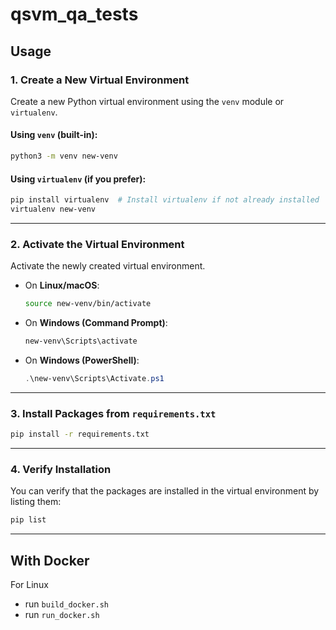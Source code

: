 # qsvm_qa_tests

## Usage 



### **1. Create a New Virtual Environment**
Create a new Python virtual environment using the `venv` module or `virtualenv`.

#### Using `venv` (built-in):
```bash
python3 -m venv new-venv
```

#### Using `virtualenv` (if you prefer):
```bash
pip install virtualenv  # Install virtualenv if not already installed
virtualenv new-venv
```

---

### **2. Activate the Virtual Environment**
Activate the newly created virtual environment.

- On **Linux/macOS**:
  ```bash
  source new-venv/bin/activate
  ```

- On **Windows (Command Prompt)**:
  ```cmd
  new-venv\Scripts\activate
  ```

- On **Windows (PowerShell)**:
  ```powershell
  .\new-venv\Scripts\Activate.ps1
  ```


---

### **3. Install Packages from `requirements.txt`**
```bash
pip install -r requirements.txt
```

---

### **4. Verify Installation**
You can verify that the packages are installed in the virtual environment by listing them:
```bash
pip list
```


------
## With Docker


For Linux
- run `build_docker.sh`
- run `run_docker.sh`
